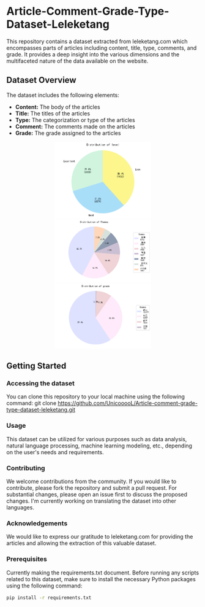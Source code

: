 # Article-Comment-Grade-Type-Dataset-Leleketang

This repository contains a dataset extracted from leleketang.com which encompasses parts of articles including content, title, type, comments, and grade. It provides a deep insight into the various dimensions and the multifaceted nature of the data available on the website.

## Dataset Overview

The dataset includes the following elements:

- **Content:** The body of the articles
- **Title:** The titles of the articles
- **Type:** The categorization or type of the articles
- **Comment:** The comments made on the articles
- **Grade:** The grade assigned to the articles

<p align="center">
  <img src="https://github.com/UnicooooL/Article-comment-grade-type-dataset-leleketang/blob/main/analysis/levels.png" alt="Distribution based on Levels" width="50%" />
  <img src="https://github.com/UnicooooL/Article-comment-grade-type-dataset-leleketang/blob/main/analysis/themes.png" alt="Distribution based on Themes" width="50%" /> 
  <img src="https://github.com/UnicooooL/Article-comment-grade-type-dataset-leleketang/blob/main/analysis/grades.png" alt="Distribution based on Grades" width="50%" />
</p>

## Getting Started

### Accessing the dataset
You can clone this repository to your local machine using the following command:
git clone https://github.com/UnicooooL/Article-comment-grade-type-dataset-leleketang.git

### Usage
This dataset can be utilized for various purposes such as data analysis, natural language processing, machine learning modeling, etc., depending on the user's needs and requirements.

### Contributing
We welcome contributions from the community. If you would like to contribute, please fork the repository and submit a pull request. For substantial changes, please open an issue first to discuss the proposed changes. I'm currently working on translating the dataset into other languages.

### Acknowledgements
We would like to express our gratitude to leleketang.com for providing the articles and allowing the extraction of this valuable dataset.

### Prerequisites
Currently making the requirements.txt document. 
Before running any scripts related to this dataset, make sure to install the necessary Python packages using the following command:
```bash
pip install -r requirements.txt


